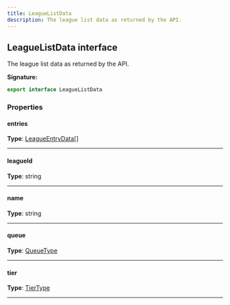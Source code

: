 ```yaml
---
title: LeagueListData
description: The league list data as returned by the API.
---
```


## LeagueListData interface

The league list data as returned by the API.

**Signature:**

```ts
export interface LeagueListData 
```

### Properties

#### entries



**Type**: [LeagueEntryData](/shieldbow/api/LeagueEntryData.md)[]

---

#### leagueId



**Type**: string

---

#### name



**Type**: string

---

#### queue



**Type**: [QueueType](/shieldbow/api/QueueType.md)

---

#### tier



**Type**: [TierType](/shieldbow/api/TierType.md)

---

